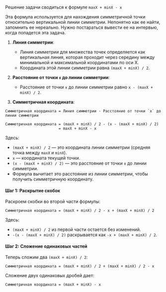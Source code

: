 Решение задачи сводиться к формуле `maxX + minX - x`

Эта формула используется для нахождения симметричной точки относительно вертикальной линии симметрии. Непонятно как ее найти, запомнить ее нереально. Нужно постараться вывести ее на интервью, когда попадется эта задача.

1. **Линия симметрии**:
   - Линия симметрии для множества точек определяется как вертикальная линия, которая проходит через середину между минимальной и максимальной координатами по оси X. 
   - Координата этой линии симметрии равна `(maxX + minX) / 2`.

2. **Расстояние от точки `x` до линии симметрии**:
   - Расстояние от точки `x` до линии симметрии равно `x - (maxX + minX) / 2`.

3. **Симметричная координата**:
```
Симметричная координата = Линия симметрии - Расстояние от точки `x` до линии симметрии
```

```
Симметричная координата = (maxX + minX) / 2 - (x - (maxX + minX) / 2)
                        = maxX + minX - x
```

Здесь:
- `(maxX + minX) / 2` — это координата линии симметрии (средняя точка между `maxX` и `minX`).
- `x` — координата текущей точки.
- `(x - (maxX + minX) / 2)` — это расстояние от точки `x` до линии симметрии.
- Формула вычитает это расстояние из линии симметрии, чтобы получить симметричную координату.

#### **Шаг 1: Раскрытие скобок**
Раскроем скобки во второй части формулы:

```
Симметричная координата = (maxX + minX) / 2 - x + (maxX + minX) / 2
```

Здесь:
- `(maxX + minX) / 2` из первой части остается без изменений.
- `-(x - (maxX + minX) / 2)` раскрывается как `-x + (maxX + minX) / 2`.

#### **Шаг 2: Сложение одинаковых частей**
Теперь сложим два `(maxX + minX) / 2`:

```
Симметричная координата = (maxX + minX) / 2 + (maxX + minX) / 2 - x
```

Сложение двух одинаковых дробей дает:

```
Симметричная координата = (maxX + minX) - x
```